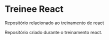# Treinee React
 Repositório relacionado ao treinamento de react

 Repositório criado durante o treinamento react.
